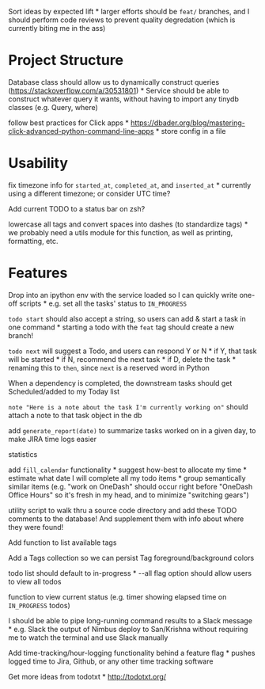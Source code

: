 Sort ideas by expected lift
    * larger efforts should be `feat/` branches, and I should perform code reviews to prevent quality degredation (which is currently biting me in the ass)

# Project Structure

Database class should allow us to dynamically construct queries (https://stackoverflow.com/a/30531801)
    * Service should be able to construct whatever query it wants, without having to import any tinydb classes (e.g. Query, where)

follow best practices for Click apps
    * https://dbader.org/blog/mastering-click-advanced-python-command-line-apps
    * store config in a file

# Usability

fix timezone info for `started_at`, `completed_at`, and `inserted_at`
    * currently using a different timezone; or consider UTC time?

Add current TODO to a status bar on zsh?

lowercase all tags and convert spaces into dashes (to standardize tags)
    * we probably need a utils module for this function, as well as printing, formatting, etc.

# Features

Drop into an ipython env with the service loaded so I can quickly write one-off scripts
    * e.g. set all the tasks' status to `IN_PROGRESS`

`todo start` should also accept a string, so users can add & start a task in one command
    * starting a todo with the `feat` tag should create a new branch!

`todo next` will suggest a Todo, and users can respond Y or N
    * if Y, that task will be started
    * if N, recommend the next task
    * if D, delete the task
    * renaming this to `then`, since `next` is a reserved word in Python

When a dependency is completed, the downstream tasks should get Scheduled/added to my Today list

`note "Here is a note about the task I'm currently working on"` should attach a note to that task object in the db

add `generate_report(date)` to summarize tasks worked on in a given day, to make JIRA time logs easier

statistics

add `fill_calendar` functionality
    * suggest how-best to allocate my time
    * estimate what date I will complete all my todo items 
    * group semantically similar items (e.g. "work on OneDash" should occur right before "OneDash Office Hours" so it's fresh in my head, and to minimize "switching gears")

utility script to walk thru a source code directory and add these TODO comments to the database! And supplement them with info about where they were found!

Add function to list available tags

Add a Tags collection so we can persist Tag foreground/background colors

todo list should default to in-progress
        * --all flag option should allow users to view all todos

function to view current status (e.g. timer showing elapsed time on `IN_PROGRESS` todos)

I should be able to pipe long-running command results to a Slack message
    * e.g. Slack the output of Nimbus deploy to San/Krishna without requiring me to watch the terminal and use Slack manually


Add time-tracking/hour-logging functionality behind a feature flag
    * pushes logged time to Jira, Github, or any other time tracking software

Get more ideas from todotxt
    * http://todotxt.org/

